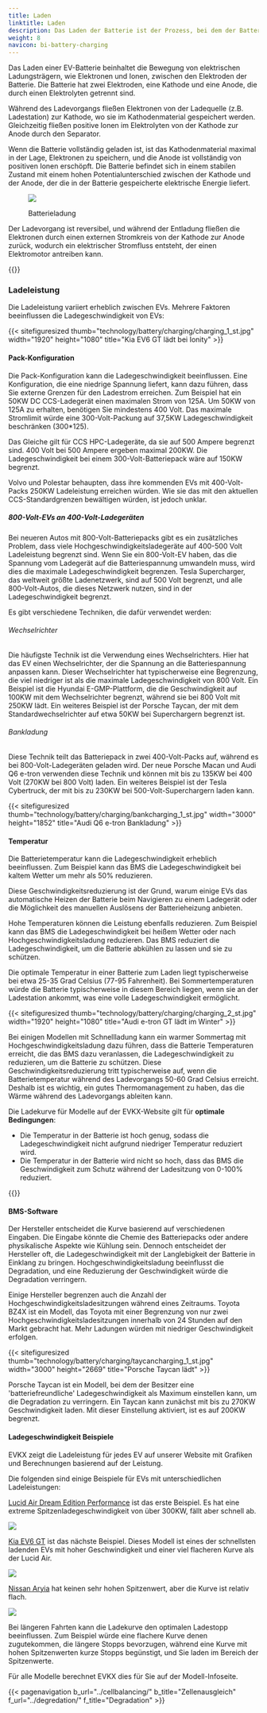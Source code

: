```yaml
---
title: Laden
linktitle: Laden
description: Das Laden der Batterie ist der Prozess, bei dem der Batterie neue Energie zugeführt wird.
weight: 8
navicon: bi-battery-charging
---
```

<!-- markdownlint-disable MD033 -->
Das Laden einer EV-Batterie beinhaltet die Bewegung von elektrischen Ladungsträgern, wie Elektronen und Ionen, zwischen den Elektroden der Batterie. Die Batterie hat zwei Elektroden, eine Kathode und eine Anode, die durch einen Elektrolyten getrennt sind.

Während des Ladevorgangs fließen Elektronen von der Ladequelle (z.B. Ladestation) zur Kathode, wo sie im Kathodenmaterial gespeichert werden. Gleichzeitig fließen positive Ionen im Elektrolyten von der Kathode zur Anode durch den Separator.

Wenn die Batterie vollständig geladen ist, ist das Kathodenmaterial maximal in der Lage, Elektronen zu speichern, und die Anode ist vollständig von positiven Ionen erschöpft. Die Batterie befindet sich in einem stabilen Zustand mit einem hohen Potentialunterschied zwischen der Kathode und der Anode, der die in der Batterie gespeicherte elektrische Energie liefert.

<figure>
<img src="batteryconceptcharging.drawio.svg" class="img-fluid mx-auto d-block">
<figcaption>
    <p class="lead text-center fw-semibold">
        Batterieladung
    </p>
</figcaption>
</figure>

Der Ladevorgang ist reversibel, und während der Entladung fließen die Elektronen durch einen externen Stromkreis von der Kathode zur Anode zurück, wodurch ein elektrischer Stromfluss entsteht, der einen Elektromotor antreiben kann.

{{<evkxdisplayaddarticle />}}

### Ladeleistung

Die Ladeleistung variiert erheblich zwischen EVs. Mehrere Faktoren beeinflussen die Ladegeschwindigkeit von EVs:

{{< sitefiguresized thumb="technology/battery/charging/charging_1_st.jpg" width="1920" height="1080" title="Kia EV6 GT lädt bei Ionity" >}}

#### Pack-Konfiguration

Die Pack-Konfiguration kann die Ladegeschwindigkeit beeinflussen. Eine Konfiguration, die eine niedrige Spannung liefert, kann dazu führen, dass Sie externe Grenzen für den Ladestrom erreichen. Zum Beispiel hat ein 50KW DC CCS-Ladegerät einen maximalen Strom von 125A. Um 50KW von 125A zu erhalten, benötigen Sie mindestens 400 Volt. Das maximale Stromlimit würde eine 300-Volt-Packung auf 37,5KW Ladegeschwindigkeit beschränken (300*125).

Das Gleiche gilt für CCS HPC-Ladegeräte, da sie auf 500 Ampere begrenzt sind. 400 Volt bei 500 Ampere ergeben maximal 200KW. Die Ladegeschwindigkeit bei einem 300-Volt-Batteriepack wäre auf 150KW begrenzt.

Volvo und Polestar behaupten, dass ihre kommenden EVs mit 400-Volt-Packs 250KW Ladeleistung erreichen würden. Wie sie das mit den aktuellen CCS-Standardgrenzen bewältigen würden, ist jedoch unklar.

##### 800-Volt-EVs an 400-Volt-Ladegeräten

Bei neueren Autos mit 800-Volt-Batteriepacks gibt es ein zusätzliches Problem, dass viele Hochgeschwindigkeitsladegeräte auf 400-500 Volt Ladeleistung begrenzt sind. Wenn Sie ein 800-Volt-EV haben, das die Spannung vom Ladegerät auf die Batteriespannung umwandeln muss, wird dies die maximale Ladegeschwindigkeit begrenzen. Tesla Supercharger, das weltweit größte Ladenetzwerk, sind auf 500 Volt begrenzt, und alle 800-Volt-Autos, die dieses Netzwerk nutzen, sind in der Ladegeschwindigkeit begrenzt.

Es gibt verschiedene Techniken, die dafür verwendet werden:

###### Wechselrichter

Die häufigste Technik ist die Verwendung eines Wechselrichters. Hier hat das EV einen Wechselrichter, der die Spannung an die Batteriespannung anpassen kann. Dieser Wechselrichter hat typischerweise eine Begrenzung, die viel niedriger ist als die maximale Ladegeschwindigkeit von 800 Volt. Ein Beispiel ist die Hyundai E-GMP-Plattform, die die Geschwindigkeit auf 100KW mit dem Wechselrichter begrenzt, während sie bei 800 Volt mit 250KW lädt. Ein weiteres Beispiel ist der Porsche Taycan, der mit dem Standardwechselrichter auf etwa 50KW bei Superchargern begrenzt ist.

###### Bankladung

Diese Technik teilt das Batteriepack in zwei 400-Volt-Packs auf, während es bei 800-Volt-Ladegeräten geladen wird. Der neue Porsche Macan und Audi Q6 e-tron verwenden diese Technik und können mit bis zu 135KW bei 400 Volt (270KW bei 800 Volt) laden. Ein weiteres Beispiel ist der Tesla Cybertruck, der mit bis zu 230KW bei 500-Volt-Superchargern laden kann.

{{< sitefiguresized thumb="technology/battery/charging/bankcharging_1_st.jpg" width="3000" height="1852" title="Audi Q6 e-tron Bankladung" >}}

#### Temperatur

Die Batterietemperatur kann die Ladegeschwindigkeit erheblich beeinflussen. Zum Beispiel kann das BMS die Ladegeschwindigkeit bei kaltem Wetter um mehr als 50% reduzieren.

Diese Geschwindigkeitsreduzierung ist der Grund, warum einige EVs das automatische Heizen der Batterie beim Navigieren zu einem Ladegerät oder die Möglichkeit des manuellen Auslösens der Batterieheizung anbieten.

Hohe Temperaturen können die Leistung ebenfalls reduzieren. Zum Beispiel kann das BMS die Ladegeschwindigkeit bei heißem Wetter oder nach Hochgeschwindigkeitsladung reduzieren. Das BMS reduziert die Ladegeschwindigkeit, um die Batterie abkühlen zu lassen und sie zu schützen.

Die optimale Temperatur in einer Batterie zum Laden liegt typischerweise bei etwa 25-35 Grad Celsius (77-95 Fahrenheit). Bei Sommertemperaturen würde die Batterie typischerweise in diesem Bereich liegen, wenn sie an der Ladestation ankommt, was eine volle Ladegeschwindigkeit ermöglicht.

{{< sitefiguresized thumb="technology/battery/charging/charging_2_st.jpg" width="1920" height="1080" title="Audi e-tron GT lädt im Winter" >}}

Bei einigen Modellen mit Schnellladung kann ein warmer Sommertag mit Hochgeschwindigkeitsladung dazu führen, dass die Batterie Temperaturen erreicht, die das BMS dazu veranlassen, die Ladegeschwindigkeit zu reduzieren, um die Batterie zu schützen. Diese Geschwindigkeitsreduzierung tritt typischerweise auf, wenn die Batterietemperatur während des Ladevorgangs 50-60 Grad Celsius erreicht. Deshalb ist es wichtig, ein gutes Thermomanagement zu haben, das die Wärme während des Ladevorgangs ableiten kann.

Die Ladekurve für Modelle auf der EVKX-Website gilt für **optimale Bedingungen**:

- Die Temperatur in der Batterie ist hoch genug, sodass die Ladegeschwindigkeit nicht aufgrund niedriger Temperatur reduziert wird.
- Die Temperatur in der Batterie wird nicht so hoch, dass das BMS die Geschwindigkeit zum Schutz während der Ladesitzung von 0-100% reduziert.

{{<evkxdisplayaddarticle />}}

#### BMS-Software

Der Hersteller entscheidet die Kurve basierend auf verschiedenen Eingaben. Die Eingabe könnte die Chemie des Batteriepacks oder andere physikalische Aspekte wie Kühlung sein. Dennoch entscheidet der Hersteller oft, die Ladegeschwindigkeit mit der Langlebigkeit der Batterie in Einklang zu bringen. Hochgeschwindigkeitsladung beeinflusst die Degradation, und eine Reduzierung der Geschwindigkeit würde die Degradation verringern.

Einige Hersteller begrenzen auch die Anzahl der Hochgeschwindigkeitsladesitzungen während eines Zeitraums. Toyota BZ4X ist ein Modell, das Toyota mit einer Begrenzung von nur zwei Hochgeschwindigkeitsladesitzungen innerhalb von 24 Stunden auf den Markt gebracht hat. Mehr Ladungen würden mit niedriger Geschwindigkeit erfolgen.

{{< sitefiguresized thumb="technology/battery/charging/taycancharging_1_st.jpg" width="3000" height="2669" title="Porsche Taycan lädt" >}}

Porsche Taycan ist ein Modell, bei dem der Besitzer eine 'batteriefreundliche' Ladegeschwindigkeit als Maximum einstellen kann, um die Degradation zu verringern. Ein Taycan kann zunächst mit bis zu 270KW Geschwindigkeit laden. Mit dieser Einstellung aktiviert, ist es auf 200KW begrenzt.

#### Ladegeschwindigkeit Beispiele

EVKX zeigt die Ladeleistung für jedes EV auf unserer Website mit Grafiken und Berechnungen basierend auf der Leistung.

Die folgenden sind einige Beispiele für EVs mit unterschiedlichen Ladeleistungen:

[Lucid Air Dream Edition Performance](/models/lucid/air/air_dream_edition_performance/chargingcurve/) ist das erste Beispiel. Es hat eine extreme Spitzenladegeschwindigkeit von über 300KW, fällt aber schnell ab.

<img src="/images/models/lucid/air/air_dream_edition_performance/chargingcurve.svg" class="img-fluid">

[Kia EV6 GT](/models/kia/ev6/ev6_gt/chargingcurve/) ist das nächste Beispiel. Dieses Modell ist eines der schnellsten ladenden EVs mit hoher Geschwindigkeit und einer viel flacheren Kurve als der Lucid Air.

<img src="/images/models/kia/ev6/ev6_gt/chargingcurve.svg" class="img-fluid">

[Nissan Aryia](/models/nissan/ariya/ariya_87kwh_e-4orce/chargingcurve/) hat keinen sehr hohen Spitzenwert, aber die Kurve ist relativ flach.

<img src="/images/models/nissan/ariya/ariya_87kwh_e-4orce/chargingcurve.svg" class="img-fluid">

Bei längeren Fahrten kann die Ladekurve den optimalen Ladestopp beeinflussen. Zum Beispiel würde eine flachere Kurve denen zugutekommen, die längere Stopps bevorzugen, während eine Kurve mit hohen Spitzenwerten kurze Stopps begünstigt, und Sie laden im Bereich der Spitzenwerte.

Für alle Modelle berechnet EVKX dies für Sie auf der Modell-Infoseite.

{{< pagenavigation b_url="../cellbalancing/" b_title="Zellenausgleich" f_url="../degredation/" f_title="Degradation" >}}